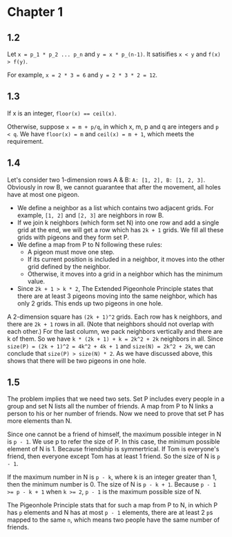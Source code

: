 # Chapter 1

## 1.2

Let `x = p_1 * p_2 ... p_n` and `y = x * p_(n-1)`. It satisifies `x < y` and `f(x) > f(y)`.

For example, `x = 2 * 3 = 6` and `y = 2 * 3 * 2 = 12`.

## 1.3

If x is an integer, `floor(x) == ceil(x)`.

Otherwise, suppose `x = m + p/q`, in which x, m, p and q are integers and `p < q`. We have `floor(x) = m` and `ceil(x) = m + 1`, which meets the requirement.

## 1.4

Let's consider two 1-dimension rows A & B: `A: [1, 2], B: [1, 2, 3]`. Obviously in row B, we cannot guarantee that after the movement, all holes have at most one pigeon.

* We define a neighbor as a list which contains two adjacent grids. For example, `[1, 2]` and `[2, 3]` are neighbors in row B.
* If we join k neighbors (which form set N) into one row and add a single grid at the end, we will get a row which has `2k + 1` grids. We fill all these grids with pigeons and they form set P.
* We define a map from P to N following these rules:
    * A pigeon must move one step.
    * If its current position is included in a neighbor, it moves into the other grid defined by the neighbor.
    * Otherwise, it moves into a grid in a neighbor which has the minimum value.
* Since `2k + 1 > k * 2`, The Extended Pigeonhole Principle states that there are at least 3 pigeons moving into the same neighbor, which has only 2 grids. This ends up two pigeons in one hole.

A 2-dimension square has `(2k + 1)^2` grids. Each row has k neighbors, and there are `2k + 1` rows in all. (Note that neighbors should not overlap with each other.) For the last column, we pack neighbors vertically and there are k of them. So we have `k * (2k + 1) + k = 2k^2 + 2k` neighbors in all. Since `size(P) = (2k + 1)^2 = 4k^2 + 4k + 1` and `size(N) = 2k^2 + 2k`, we can conclude that `size(P) > size(N) * 2`. As we have discussed above, this shows that there will be two pigeons in one hole.

## 1.5

The problem implies that we need two sets. Set P includes every people in a group and set N lists all the number of friends. A map from P to N links a person to his or her number of friends. Now we need to prove that set P has more elements than N.

Since one cannot be a friend of himself, the maximum possible integer in N is `p - 1`. We use p to refer the size of P. In this case, the minimum possible element of N is 1. Because friendship is symmertrical. If Tom is everyone's friend, then everyone except Tom has at least 1 friend. So the size of N is `p - 1`.

If the maximum number in N is `p - k`, where k is an integer greater than 1, then the minimum number is 0. The size of N is `p - k + 1`. Because `p - 1 >= p - k + 1` when `k >= 2`, `p - 1` is the maximum possible size of N.

The Pigeonhole Principle stats that for such a map from P to N, in which P has `p` elements and N has at most `p - 1` elements, there are at least 2 `p`s mapped to the same `n`, which means two people have the same number of friends.
